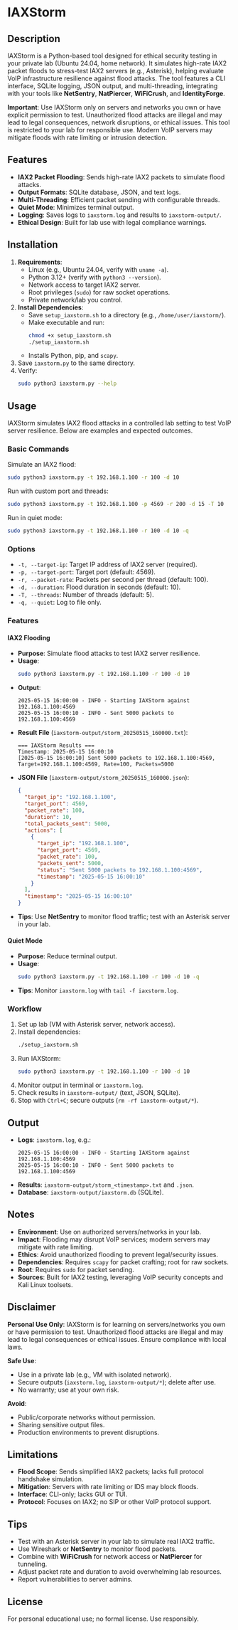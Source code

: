 # IAXStorm

## Description
IAXStorm is a Python-based tool designed for ethical security testing in your private lab (Ubuntu 24.04, home network). It simulates high-rate IAX2 packet floods to stress-test IAX2 servers (e.g., Asterisk), helping evaluate VoIP infrastructure resilience against flood attacks. The tool features a CLI interface, SQLite logging, JSON output, and multi-threading, integrating with your tools like **NetSentry**, **NatPiercer**, **WiFiCrush**, and **IdentityForge**.

**Important**: Use IAXStorm only on servers and networks you own or have explicit permission to test. Unauthorized flood attacks are illegal and may lead to legal consequences, network disruptions, or ethical issues. This tool is restricted to your lab for responsible use. Modern VoIP servers may mitigate floods with rate limiting or intrusion detection.

## Features
- **IAX2 Packet Flooding**: Sends high-rate IAX2 packets to simulate flood attacks.
- **Output Formats**: SQLite database, JSON, and text logs.
- **Multi-Threading**: Efficient packet sending with configurable threads.
- **Quiet Mode**: Minimizes terminal output.
- **Logging**: Saves logs to `iaxstorm.log` and results to `iaxstorm-output/`.
- **Ethical Design**: Built for lab use with legal compliance warnings.

## Installation
1. **Requirements**:
   - Linux (e.g., Ubuntu 24.04, verify with `uname -a`).
   - Python 3.12+ (verify with `python3 --version`).
   - Network access to target IAX2 server.
   - Root privileges (`sudo`) for raw socket operations.
   - Private network/lab you control.
2. **Install Dependencies**:
   - Save `setup_iaxstorm.sh` to a directory (e.g., `/home/user/iaxstorm/`).
   - Make executable and run:
     ```bash
     chmod +x setup_iaxstorm.sh
     ./setup_iaxstorm.sh
     ```
   - Installs Python, pip, and `scapy`.
3. Save `iaxstorm.py` to the same directory.
4. Verify:
   ```bash
   sudo python3 iaxstorm.py --help
   ```

## Usage
IAXStorm simulates IAX2 flood attacks in a controlled lab setting to test VoIP server resilience. Below are examples and expected outcomes.

### Basic Commands
Simulate an IAX2 flood:
```bash
sudo python3 iaxstorm.py -t 192.168.1.100 -r 100 -d 10
```

Run with custom port and threads:
```bash
sudo python3 iaxstorm.py -t 192.168.1.100 -p 4569 -r 200 -d 15 -T 10
```

Run in quiet mode:
```bash
sudo python3 iaxstorm.py -t 192.168.1.100 -r 100 -d 10 -q
```

### Options
- `-t, --target-ip`: Target IP address of IAX2 server (required).
- `-p, --target-port`: Target port (default: 4569).
- `-r, --packet-rate`: Packets per second per thread (default: 100).
- `-d, --duration`: Flood duration in seconds (default: 10).
- `-T, --threads`: Number of threads (default: 5).
- `-q, --quiet`: Log to file only.

### Features

#### IAX2 Flooding
- **Purpose**: Simulate flood attacks to test IAX2 server resilience.
- **Usage**:
  ```bash
  sudo python3 iaxstorm.py -t 192.168.1.100 -r 100 -d 10
  ```
- **Output**:
  ```
  2025-05-15 16:00:00 - INFO - Starting IAXStorm against 192.168.1.100:4569
  2025-05-15 16:00:10 - INFO - Sent 5000 packets to 192.168.1.100:4569
  ```
- **Result File** (`iaxstorm-output/storm_20250515_160000.txt`):
  ```
  === IAXStorm Results ===
  Timestamp: 2025-05-15 16:00:10
  [2025-05-15 16:00:10] Sent 5000 packets to 192.168.1.100:4569, Target=192.168.1.100:4569, Rate=100, Packets=5000
  ```
- **JSON File** (`iaxstorm-output/storm_20250515_160000.json`):
  ```json
  {
    "target_ip": "192.168.1.100",
    "target_port": 4569,
    "packet_rate": 100,
    "duration": 10,
    "total_packets_sent": 5000,
    "actions": [
      {
        "target_ip": "192.168.1.100",
        "target_port": 4569,
        "packet_rate": 100,
        "packets_sent": 5000,
        "status": "Sent 5000 packets to 192.168.1.100:4569",
        "timestamp": "2025-05-15 16:00:10"
      }
    ],
    "timestamp": "2025-05-15 16:00:10"
  }
  ```
- **Tips**: Use **NetSentry** to monitor flood traffic; test with an Asterisk server in your lab.

#### Quiet Mode
- **Purpose**: Reduce terminal output.
- **Usage**:
  ```bash
  sudo python3 iaxstorm.py -t 192.168.1.100 -r 100 -d 10 -q
  ```
- **Tips**: Monitor `iaxstorm.log` with `tail -f iaxstorm.log`.

### Workflow
1. Set up lab (VM with Asterisk server, network access).
2. Install dependencies:
   ```bash
   ./setup_iaxstorm.sh
   ```
3. Run IAXStorm:
   ```bash
   sudo python3 iaxstorm.py -t 192.168.1.100 -r 100 -d 10
   ```
4. Monitor output in terminal or `iaxstorm.log`.
5. Check results in `iaxstorm-output/` (text, JSON, SQLite).
6. Stop with `Ctrl+C`; secure outputs (`rm -rf iaxstorm-output/*`).

## Output
- **Logs**: `iaxstorm.log`, e.g.:
  ```
  2025-05-15 16:00:00 - INFO - Starting IAXStorm against 192.168.1.100:4569
  2025-05-15 16:00:10 - INFO - Sent 5000 packets to 192.168.1.100:4569
  ```
- **Results**: `iaxstorm-output/storm_<timestamp>.txt` and `.json`.
- **Database**: `iaxstorm-output/iaxstorm.db` (SQLite).

## Notes
- **Environment**: Use on authorized servers/networks in your lab.
- **Impact**: Flooding may disrupt VoIP services; modern servers may mitigate with rate limiting.
- **Ethics**: Avoid unauthorized flooding to prevent legal/security issues.
- **Dependencies**: Requires `scapy` for packet crafting; root for raw sockets.
- **Root**: Requires `sudo` for packet sending.
- **Sources**: Built for IAX2 testing, leveraging VoIP security concepts and Kali Linux toolsets.

## Disclaimer
**Personal Use Only**: IAXStorm is for learning on servers/networks you own or have permission to test. Unauthorized flood attacks are illegal and may lead to legal consequences or ethical issues. Ensure compliance with local laws.

**Safe Use**:
- Use in a private lab (e.g., VM with isolated network).
- Secure outputs (`iaxstorm.log`, `iaxstorm-output/*`); delete after use.
- No warranty; use at your own risk.

**Avoid**:
- Public/corporate networks without permission.
- Sharing sensitive output files.
- Production environments to prevent disruptions.

## Limitations
- **Flood Scope**: Sends simplified IAX2 packets; lacks full protocol handshake simulation.
- **Mitigation**: Servers with rate limiting or IDS may block floods.
- **Interface**: CLI-only; lacks GUI or TUI.
- **Protocol**: Focuses on IAX2; no SIP or other VoIP protocol support.

## Tips
- Test with an Asterisk server in your lab to simulate real IAX2 traffic.
- Use Wireshark or **NetSentry** to monitor flood packets.
- Combine with **WiFiCrush** for network access or **NatPiercer** for tunneling.
- Adjust packet rate and duration to avoid overwhelming lab resources.
- Report vulnerabilities to server admins.

## License
For personal educational use; no formal license. Use responsibly.